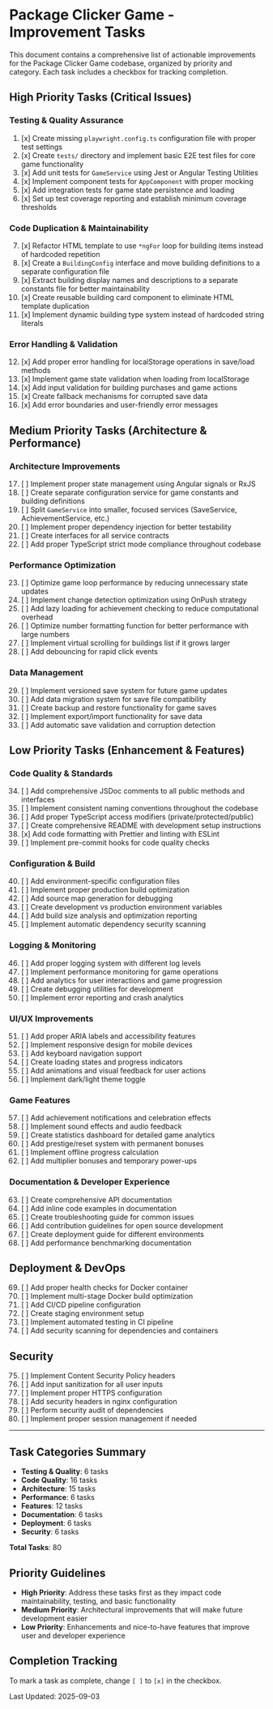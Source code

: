 # Package Clicker Game - Improvement Tasks

This document contains a comprehensive list of actionable improvements for the Package Clicker Game codebase, organized by priority and category. Each task includes a checkbox for tracking completion.

## High Priority Tasks (Critical Issues)

### Testing & Quality Assurance
1. [x] Create missing `playwright.config.ts` configuration file with proper test settings
2. [x] Create `tests/` directory and implement basic E2E test files for core game functionality
3. [x] Add unit tests for `GameService` using Jest or Angular Testing Utilities
4. [x] Implement component tests for `AppComponent` with proper mocking
5. [x] Add integration tests for game state persistence and loading
6. [x] Set up test coverage reporting and establish minimum coverage thresholds

### Code Duplication & Maintainability
7. [x] Refactor HTML template to use `*ngFor` loop for building items instead of hardcoded repetition
8. [x] Create a `BuildingConfig` interface and move building definitions to a separate configuration file
9. [x] Extract building display names and descriptions to a separate constants file for better maintainability
10. [x] Create reusable building card component to eliminate HTML template duplication
11. [x] Implement dynamic building type system instead of hardcoded string literals

### Error Handling & Validation
12. [x] Add proper error handling for localStorage operations in save/load methods
13. [x] Implement game state validation when loading from localStorage
14. [x] Add input validation for building purchases and game actions
15. [x] Create fallback mechanisms for corrupted save data
16. [x] Add error boundaries and user-friendly error messages

## Medium Priority Tasks (Architecture & Performance)

### Architecture Improvements
17. [ ] Implement proper state management using Angular signals or RxJS
18. [ ] Create separate configuration service for game constants and building definitions
19. [ ] Split `GameService` into smaller, focused services (SaveService, AchievementService, etc.)
20. [ ] Implement proper dependency injection for better testability
21. [ ] Create interfaces for all service contracts
22. [ ] Add proper TypeScript strict mode compliance throughout codebase

### Performance Optimization
23. [ ] Optimize game loop performance by reducing unnecessary state updates
24. [ ] Implement change detection optimization using OnPush strategy
25. [ ] Add lazy loading for achievement checking to reduce computational overhead
26. [ ] Optimize number formatting function for better performance with large numbers
27. [ ] Implement virtual scrolling for buildings list if it grows larger
28. [ ] Add debouncing for rapid click events

### Data Management
29. [ ] Implement versioned save system for future game updates
30. [ ] Add data migration system for save file compatibility
31. [ ] Create backup and restore functionality for game saves
32. [ ] Implement export/import functionality for save data
33. [ ] Add automatic save validation and corruption detection

## Low Priority Tasks (Enhancement & Features)

### Code Quality & Standards
34. [ ] Add comprehensive JSDoc comments to all public methods and interfaces
35. [ ] Implement consistent naming conventions throughout the codebase
36. [ ] Add proper TypeScript access modifiers (private/protected/public)
37. [ ] Create comprehensive README with development setup instructions
38. [x] Add code formatting with Prettier and linting with ESLint
39. [ ] Implement pre-commit hooks for code quality checks

### Configuration & Build
40. [ ] Add environment-specific configuration files
41. [ ] Implement proper production build optimization
42. [ ] Add source map generation for debugging
43. [ ] Create development vs production environment variables
44. [ ] Add build size analysis and optimization reporting
45. [ ] Implement automatic dependency security scanning

### Logging & Monitoring
46. [ ] Add proper logging system with different log levels
47. [ ] Implement performance monitoring for game operations
48. [ ] Add analytics for user interactions and game progression
49. [ ] Create debugging utilities for development
50. [ ] Implement error reporting and crash analytics

### UI/UX Improvements
51. [ ] Add proper ARIA labels and accessibility features
52. [ ] Implement responsive design for mobile devices
53. [ ] Add keyboard navigation support
54. [ ] Create loading states and progress indicators
55. [ ] Add animations and visual feedback for user actions
56. [ ] Implement dark/light theme toggle

### Game Features
57. [ ] Add achievement notifications and celebration effects
58. [ ] Implement sound effects and audio feedback
59. [ ] Create statistics dashboard for detailed game analytics
60. [ ] Add prestige/reset system with permanent bonuses
61. [ ] Implement offline progress calculation
62. [ ] Add multiplier bonuses and temporary power-ups

### Documentation & Developer Experience
63. [ ] Create comprehensive API documentation
64. [ ] Add inline code examples in documentation
65. [ ] Create troubleshooting guide for common issues
66. [ ] Add contribution guidelines for open source development
67. [ ] Create deployment guide for different environments
68. [ ] Add performance benchmarking documentation

## Deployment & DevOps
69. [ ] Add proper health checks for Docker container
70. [ ] Implement multi-stage Docker build optimization
71. [ ] Add CI/CD pipeline configuration
72. [ ] Create staging environment setup
73. [ ] Implement automated testing in CI pipeline
74. [ ] Add security scanning for dependencies and containers

## Security
75. [ ] Implement Content Security Policy headers
76. [ ] Add input sanitization for all user inputs
77. [ ] Implement proper HTTPS configuration
78. [ ] Add security headers in nginx configuration
79. [ ] Perform security audit of dependencies
80. [ ] Implement proper session management if needed

---

## Task Categories Summary
- **Testing & Quality**: 6 tasks
- **Code Quality**: 16 tasks  
- **Architecture**: 15 tasks
- **Performance**: 6 tasks
- **Features**: 12 tasks
- **Documentation**: 6 tasks
- **Deployment**: 6 tasks
- **Security**: 6 tasks

**Total Tasks**: 80

## Priority Guidelines
- **High Priority**: Address these tasks first as they impact code maintainability, testing, and basic functionality
- **Medium Priority**: Architectural improvements that will make future development easier
- **Low Priority**: Enhancements and nice-to-have features that improve user and developer experience

## Completion Tracking
To mark a task as complete, change `[ ]` to `[x]` in the checkbox.

Last Updated: 2025-09-03